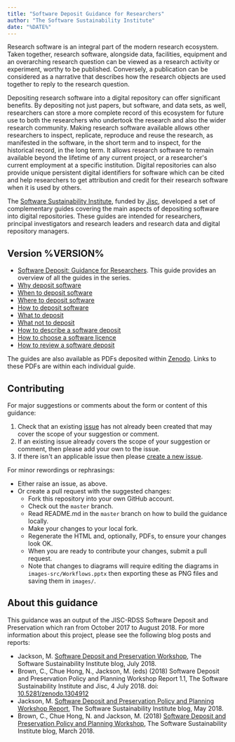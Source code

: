 ```yaml
---
title: "Software Deposit Guidance for Researchers"
author: "The Software Sustainability Institute"
date: "%DATE%"
---
```


Research software is an integral part of the modern research ecosystem. Taken together, research software, alongside data, facilities, equipment and an overarching research question can be viewed as a research activity or experiment, worthy to be published. Conversely, a publication can be considered as a narrative that describes how the research objects are used together to reply to the research question.

Depositing research software into a digital repository can offer significant benefits. By depositing not just papers, but software, and data sets, as well, researchers can store a more complete record of this ecosystem for future use to both the researchers who undertook the research and also the wider research community. Making research software available allows other researchers to inspect, replicate, reproduce and reuse the research, as manifested in the software, in the short term and to inspect, for the historical record, in the long term. It allows research software to remain available beyond the lifetime of any current project, or a researcher's current employment at a specific institution. Digital repositories can also provide unique persistent digital identifiers for software which can be cited and help researchers to get attribution and credit for their research software when it is used by others.

The [Software Sustainability Institute](https://www.software.ac.uk), funded by [Jisc](https://www.jisc.ac.uk), developed a set of complementary guides covering the main aspects of depositing software into digital repositories. These guides are intended for researchers, principal investigators and research leaders and research data and digital repository managers.

## Version %VERSION%

* [Software Deposit: Guidance for Researchers](./SoftwareDepositGuidance.html). This guide provides an overview of all the guides in the series.
* [Why deposit software](%LINK_URL%/WhyDepositSoftware.html)
* [When to deposit software](%LINK_URL%/WhenToDepositSoftware.html)
* [Where to deposit software](%LINK_URL%/WhereToDepositSoftware.html)
* [How to deposit software](%LINK_URL%/HowToDepositSoftware.html)
* [What to deposit](%LINK_URL%/WhatToDeposit.html)
* [What not to deposit](%LINK_URL%/WhatNotToDeposit.html)
* [How to describe a software deposit](%LINK_URL%/HowToDescribeSoftwareDeposit.html)
* [How to choose a software licence](%LINK_URL%/HowToChooseSoftwareLicence.html)
* [How to review a software deposit](%LINK_URL%/HowToReviewSoftwareDeposit.html)

The guides are also available as PDFs deposited within [Zenodo](https://zenodo.org/). Links to these PDFs are within each individual guide.

## Contributing

For major suggestions or comments about the form or content of this guidance:

1. Check that an existing [issue](%GITHUB_URL%/issues) has not already been created that may cover the scope of your suggestion or comment. 
2. If an existing issue already covers the scope of your suggestion or comment, then please add your own to the issue.
3. If there isn't an applicable issue then please [create a new issue](%GITHUB_URL%/issues/new).

For minor rewordings or rephrasings:

* Either raise an issue, as above.
* Or create a pull request with the suggested changes:
    - Fork this repository into your own GitHub account.
    - Check out the `master` branch.
    - Read README.md in the `master` branch on how to build the guidance locally.
    - Make your changes to your local fork.
    - Regenerate the HTML and, optionally, PDFs, to ensure your changes look OK.
    - When you are ready to contribute your changes, submit a pull request.
    - Note that changes to diagrams will require editing the diagrams in `images-src/Workflows.pptx` then exporting these as PNG files and saving them in `images/`.

## About this guidance

This guidance was an output of the JISC-RDSS Software Deposit and Preservation which ran from October 2017 to August 2018. For more information about this project, please see the following blog posts and reports:

* Jackson, M. [Software Deposit and Preservation Workshop](https://www.software.ac.uk/blog/2018-07-24-software-deposit-and-preservation-workshop), The Software Sustainability Institute blog, July 2018.
* Brown, C., Chue Hong, N., Jackson, M. (eds) (2018) Software Deposit and Preservation Policy and Planning Workshop Report 1.1, The Software Sustainability Institute and Jisc, 4 July 2018. doi: [10.5281/zenodo.1304912](https://dx.doi.org/10.5281/zenodo.1304912)
* Jackson, M. [Software Deposit and Preservation Policy and Planning Workshop Report](https://www.software.ac.uk/blog/2018-05-28-software-deposit-and-preservation-policy-and-planning-workshop-report), The Software Sustainability Institute blog, May 2018.
* Brown, C., Chue Hong, N. and Jackson, M. (2018) [Software Deposit and Preservation Policy and Planning Workshop](https://software.ac.uk/blog/2018-03-22-software-deposit-and-preservation-policy-and-planning-workshop), The Software Sustainability Institute blog, March 2018.
